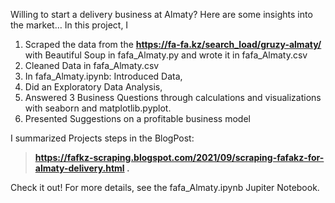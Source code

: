 Willing to start a delivery business at Almaty? Here are some insights into the market…
In this project, I 

1.	Scraped the data from the **https://fa-fa.kz/search_load/gruzy-almaty/** with Beautiful Soup in fafa_Almaty.py and wrote it in fafa_Almaty.csv
2.	Cleaned Data in fafa_Almaty.csv
3.	In fafa_Almaty.ipynb: Introduced Data,
4.	Did an Exploratory Data Analysis, 
5.	Answered 3 Business Questions through calculations and visualizations with seaborn and matplotlib.pyplot.
6.	Presented Suggestions on a profitable business model

I summarized Projects steps in the BlogPost:
> **https://fafkz-scraping.blogspot.com/2021/09/scraping-fafakz-for-almaty-delivery.html .** 

Check it out!
For more details, see the fafa_Almaty.ipynb Jupiter Notebook.

